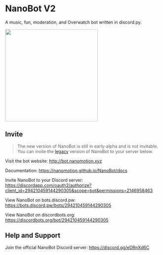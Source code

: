# NanoBot V2
A music, fun, moderation, and Overwatch bot written in discord.py.

<img src="https://cdn.discordapp.com/avatars/294210459144290305/5d2a9988fb782c487920d046c2b8c644.png" width="300">

## Invite

> The new version of NanoBot is still in early-alpha and is not invitable. You can invite the [legacy](https://github.com/Nanomotion/NanoBot/tree/legacy) version of NanoBot to your server below.

Visit the bot website: http://bot.nanomotion.xyz

Documentation: https://nanomotion.github.io/NanoBot/docs

Invite NanoBot to your Discord server: https://discordapp.com/oauth2/authorize?client_id=294210459144290305&scope=bot&permissions=2146958463

View NanoBot on bots.discord.pw: https://bots.discord.pw/bots/294210459144290305

View NanoBot on discordbots.org: https://discordbots.org/bot/294210459144290305

## Help and Support

Join the official NanoBot Discord server: https://discord.gg/eDRnXd6C